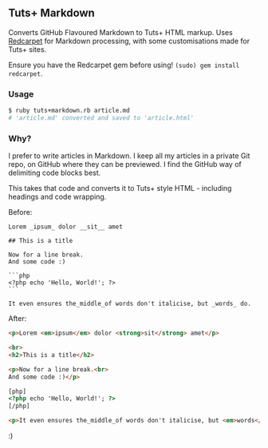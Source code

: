 ## Tuts+ Markdown

Converts GitHub Flavoured Markdown to Tuts+ HTML markup. Uses [Redcarpet](https://github.com/tanoku/redcarpet) for Markdown processing, with some customisations made for Tuts+ sites.

Ensure you have the Redcarpet gem before using! `(sudo) gem install redcarpet`.

### Usage

```sh
$ ruby tuts+markdown.rb article.md
# 'article.md' converted and saved to 'article.html'
```

### Why?

I prefer to write articles in Markdown. I keep all my articles in a private Git repo, on GitHub where they can be previewed. I find the GitHub way of delimiting code blocks best.

This takes that code and converts it to Tuts+ style HTML - including headings and code wrapping.


Before:

	Lorem _ipsum_ dolor __sit__ amet

	## This is a title

	Now for a line break.
	And some code :)

	```php
	<?php echo 'Hello, World!'; ?>
	```

	It even ensures the_middle_of words don't italicise, but _words_ do.

After:

```html
<p>Lorem <em>ipsum</em> dolor <strong>sit</strong> amet</p>

<br>
<h2>This is a title</h2>

<p>Now for a line break.<br>
And some code :)</p>

[php]
<?php echo 'Hello, World!'; ?>
[/php]

<p>It even ensures the_middle_of words don't italicise, but <em>words</em> do.</p>
```

:)